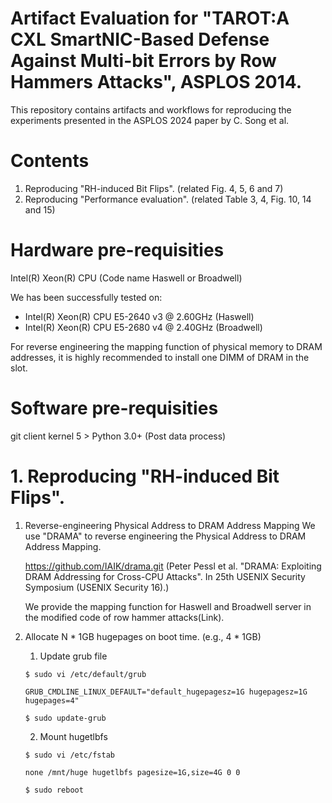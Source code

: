 # Artifact Evaluation for "TAROT:A CXL SmartNIC-Based Defense Against Multi-bit Errors by Row Hammers Attacks", ASPLOS 2014.
This repository contains artifacts and workflows for reproducing the experiments presented in the ASPLOS 2024 paper by C. Song et al.

# Contents
1. Reproducing "RH-induced Bit Flips". (related Fig. 4, 5, 6 and 7)
2. Reproducing "Performance evaluation". (related Table 3, 4, Fig. 10, 14 and 15)

# Hardware pre-requisities
Intel(R) Xeon(R) CPU (Code name Haswell or Broadwell)

We has been successfully tested on:
- Intel(R) Xeon(R) CPU E5-2640 v3 @ 2.60GHz (Haswell)
- Intel(R) Xeon(R) CPU E5-2680 v4 @ 2.40GHz (Broadwell)

For reverse engineering the mapping function of physical memory to DRAM addresses, it is highly recommended to install one DIMM of DRAM in the slot.

# Software pre-requisities

git client
kernel 5 >
Python 3.0+ (Post data process)

# 1. Reproducing "RH-induced Bit Flips".

1) Reverse-engineering Physical Address to DRAM Address Mapping
   We use "DRAMA" to reverse engineering the Physical Address to DRAM Address Mapping.
   
   https://github.com/IAIK/drama.git
   (Peter Pessl et al. "DRAMA: Exploiting DRAM Addressing for Cross-CPU Attacks". In 25th USENIX Security Symposium (USENIX Security 16).)

   We provide the mapping function for Haswell and Broadwell server in the modified code of row hammer attacks(Link).

2) Allocate N * 1GB hugepages on boot time. (e.g., 4 * 1GB)

   1. Update grub file
   ```  
   $ sudo vi /etc/default/grub
   ```
   
   ```
   GRUB_CMDLINE_LINUX_DEFAULT="default_hugepagesz=1G hugepagesz=1G hugepages=4"
   ```
   
   ```
   $ sudo update-grub
   ```

   2. Mount hugetlbfs

   ```  
   $ sudo vi /etc/fstab
   ```
   
   ```
   none /mnt/huge hugetlbfs pagesize=1G,size=4G 0 0
   ```

   ```  
   $ sudo reboot
   ```
